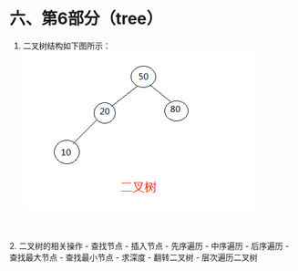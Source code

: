 # 六、第6部分（tree）
1. 二叉树结构如下图所示：
![binaryTree](../images/binaryTree.png "binaryTree") 
<br>
<br>
2. 二叉树的相关操作
- 查找节点
- 插入节点
- 先序遍历
- 中序遍历
- 后序遍历
- 查找最大节点
- 查找最小节点
- 求深度
- 翻转二叉树
- 层次遍历二叉树
 